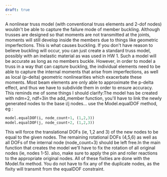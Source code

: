 ```yaml
---
draft: true
---
```


A nonlinear truss model (with conventional truss elements and 2-dof nodes) wouldn't be able to capture the failure mode of member buckling. 
Although trusses are designed so that moments are not transmitted at the joints, moments will still develop inside the members due to things like geometric imperfections. 
This is what causes buckling. 
If you don't have reason to believe buckling will occur, you can just create a standard truss model, possibly with an inelastic material as was used in HW 1. Such a model will be accurate as long as no members buckle. However, in order to model a truss in a way that can capture buckling, the individual elements need to be able to capture the internal moments that arise from imperfections, as well as local (p-delta) geometric nonlinearities which exacerbate these moments. Most beam elements are only able to approximate the p-delta effect, and thus we have to subdivide them in order to ensure accuracy. This reminds me of some things I should clarify:The model has be created with ndm=2, ndf=3in the add_member function, you'll have to link the newly generated nodes to the base i/j nodes... use the Model.equalDOF method, eg :

```python
model.equalDOF(i, node_count+1, (1,2,3))
model.equalDOF(j, node_count+2, (1,2,3))
```

This will force the translational DOFs (ie, 1,2 and 3) of the new nodes to be equal to the given nodes. The remaining rotational DOFs (4,5,6) as well as all DOFs of the internal node (node_count+3) should be left free.In the main function that creates the model we'll have to fix the rotation of all original nodes (ie, nodes 1-5). also, make sure to apply the pin and roller reactions to the appropriate original nodes. All of these fixities are done with the Model.fix method. You do not have to fix any of the duplicate nodes, as the fixity will transmit from the equalDOF constraint.

